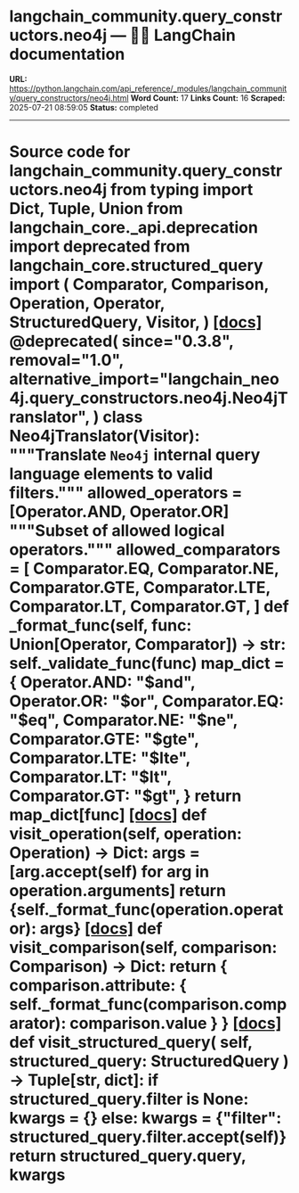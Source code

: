 # langchain_community.query_constructors.neo4j — 🦜🔗 LangChain  documentation

**URL:** https://python.langchain.com/api_reference/_modules/langchain_community/query_constructors/neo4j.html
**Word Count:** 17
**Links Count:** 16
**Scraped:** 2025-07-21 08:59:05
**Status:** completed

---

# Source code for langchain\_community.query\_constructors.neo4j               from typing import Dict, Tuple, Union          from langchain_core._api.deprecation import deprecated     from langchain_core.structured_query import (         Comparator,         Comparison,         Operation,         Operator,         StructuredQuery,         Visitor,     )                              [[docs]](https://python.langchain.com/api_reference/community/query_constructors/langchain_community.query_constructors.neo4j.Neo4jTranslator.html#langchain_community.query_constructors.neo4j.Neo4jTranslator)     @deprecated(         since="0.3.8",         removal="1.0",         alternative_import="langchain_neo4j.query_constructors.neo4j.Neo4jTranslator",     )     class Neo4jTranslator(Visitor):         """Translate `Neo4j` internal query language elements to valid filters."""              allowed_operators = [Operator.AND, Operator.OR]         """Subset of allowed logical operators."""              allowed_comparators = [             Comparator.EQ,             Comparator.NE,             Comparator.GTE,             Comparator.LTE,             Comparator.LT,             Comparator.GT,         ]              def _format_func(self, func: Union[Operator, Comparator]) -> str:             self._validate_func(func)             map_dict = {                 Operator.AND: "$and",                 Operator.OR: "$or",                 Comparator.EQ: "$eq",                 Comparator.NE: "$ne",                 Comparator.GTE: "$gte",                 Comparator.LTE: "$lte",                 Comparator.LT: "$lt",                 Comparator.GT: "$gt",             }             return map_dict[func]                         [[docs]](https://python.langchain.com/api_reference/community/query_constructors/langchain_community.query_constructors.neo4j.Neo4jTranslator.html#langchain_community.query_constructors.neo4j.Neo4jTranslator.visit_operation)         def visit_operation(self, operation: Operation) -> Dict:             args = [arg.accept(self) for arg in operation.arguments]             return {self._format_func(operation.operator): args}                                        [[docs]](https://python.langchain.com/api_reference/community/query_constructors/langchain_community.query_constructors.neo4j.Neo4jTranslator.html#langchain_community.query_constructors.neo4j.Neo4jTranslator.visit_comparison)         def visit_comparison(self, comparison: Comparison) -> Dict:             return {                 comparison.attribute: {                     self._format_func(comparison.comparator): comparison.value                 }             }                                        [[docs]](https://python.langchain.com/api_reference/community/query_constructors/langchain_community.query_constructors.neo4j.Neo4jTranslator.html#langchain_community.query_constructors.neo4j.Neo4jTranslator.visit_structured_query)         def visit_structured_query(             self, structured_query: StructuredQuery         ) -> Tuple[str, dict]:             if structured_query.filter is None:                 kwargs = {}             else:                 kwargs = {"filter": structured_query.filter.accept(self)}             return structured_query.query, kwargs